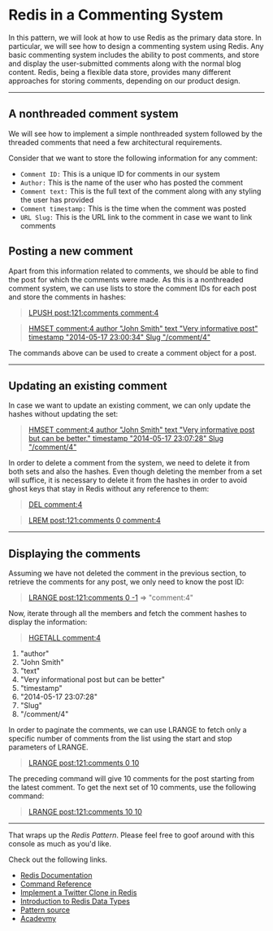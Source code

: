 # Redis in a Commenting System

In this pattern, we will look at how to use Redis as the primary data store.
In particular, we will see how to design a commenting system using Redis.
Any basic commenting system includes the ability
to post comments, and store and display the user-submitted comments along with
the normal blog content. Redis, being a flexible data store, provides many different
approaches for storing comments, depending on our product design.

---

## A nonthreaded comment system

We will see how to implement
a simple nonthreaded system followed by the threaded comments that need a few
architectural requirements.

Consider that we want to store the following information for any comment:

* `Comment ID:` This is a unique ID for comments in our system
* `Author:` This is the name of the user who has posted the comment
* `Comment text:` This is the full text of the comment along with any styling the user has provided
* `Comment timestamp:` This is the time when the comment was posted
* `URL Slug:` This is the URL link to the comment in case we want to
link comments

## Posting a new comment

Apart from this information related to comments, we should be able to find the post
for which the comments were made. As this is a nonthreaded comment system, we
can use lists to store the comment IDs for each post and store the comments in hashes:

>[LPUSH post:121:comments comment:4](#run)

>[HMSET comment:4 author "John Smith" text "Very informative post" timestamp "2014-05-17 23:00:34" Slug "/comment/4"](#run)

The commands above can be used to create a comment object for a post.

---

## Updating an existing comment

In case we want to update an existing comment, we can only update the hashes
without updating the set:

>[HMSET comment:4 author "John Smith" text "Very informative post but can be better." timestamp "2014-05-17 23:07:28" Slug "/comment/4"](#run)

In order to delete a comment from the system, we need to delete it from both sets
and also the hashes. Even though deleting the member from a set will suffice, it is
necessary to delete it from the hashes in order to avoid ghost keys that stay in Redis
without any reference to them:

>[DEL comment:4](#run)

>[LREM post:121:comments 0 comment:4](#run)

---

## Displaying the comments

Assuming we have not deleted the comment in the previous section, to retrieve the
comments for any post, we only need to know the post ID:

>[LRANGE post:121:comments 0 -1](#run) => "comment:4"

Now, iterate through all the members and fetch the comment hashes to display
the information:

>[HGETALL comment:4](#run)

1. "author"
2. "John Smith"
3. "text"
4. "Very informational post but can be better"
5. "timestamp"
6. "2014-05-17 23:07:28"
7. "Slug"
8. "/comment/4"


In order to paginate the comments, we can use LRANGE to fetch only a specific
number of comments from the list using the start and stop parameters of LRANGE.

>[LRANGE post:121:comments 0 10](#run)

The preceding command will give 10 comments for the post starting from the latest
comment. To get the next set of 10 comments, use the following command:

>[LRANGE post:121:comments 10 10](#run)

---
That wraps up the *Redis Pattern*. Please feel free to goof around with
this console as much as you'd like.

Check out the following links.

* [Redis Documentation](http://redis.io/documentation)
* [Command Reference](http://redis.io/commands)
* [Implement a Twitter Clone in Redis](http://redis.io/topics/twitter-clone)
* [Introduction to Redis Data Types](http://redis.io/topics/data-types-intro)
* [Pattern source](https://books.google.it/books/about/Redis_Applied_Design_Patterns.html?id=0mKZBAAAQBAJ&printsec=frontcover&source=kp_read_button)
* [Acadevmy](https://acadevmy.it)